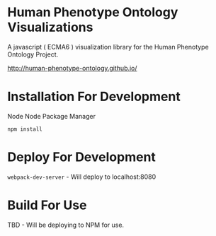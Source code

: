 # Human Phenotype Ontology Visualizations
A javascript ( ECMA6 ) visualization library for the Human Phenotype Ontology Project.

http://human-phenotype-ontology.github.io/


# Installation For Development
Node
Node Package Manager

`npm install`

# Deploy For Development

`webpack-dev-server` - Will deploy to localhost:8080

# Build For Use
TBD - Will be deploying to NPM for use.



